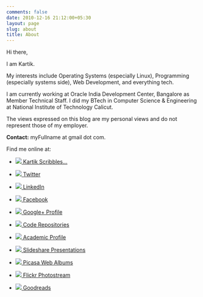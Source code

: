 ```yaml
---
comments: false
date: 2010-12-16 21:12:00+05:30
layout: page
slug: about
title: About
---
```


Hi there,

I am Kartik.

My interests include Operating Systems (especially Linux), Programming (especially systems side), Web Development, and everything tech.

I am currently working at Oracle India Development Center, Bangalore as Member Technical Staff. I did my BTech in Computer Science & Engineering at National Institute of Technology Calicut.

The views expressed on this blog are my personal views and do not represent those of my employer.

**Contact:** myFullname at gmail dot com.

Find me online at:
	
  * ![](http://www.google.com/profiles/c/favicons?domain=k4rtik.wordpress.com)[ Kartik Scribbles...](http://k4rtik.wordpress.com)

	
  * ![](http://www.google.com/profiles/c/favicons?domain=twitter.com)[ Twitter](http://twitter.com/k4rtik)

	
  * ![](http://www.google.com/profiles/c/favicons?domain=linkedin.com)[ LinkedIn](http://www.linkedin.com/in/kartiksinghal)

	
  * ![](http://www.google.com/profiles/c/favicons?domain=facebook.com)[ Facebook](http://facebook.com/kartiksinghal)

	
  * ![](http://www.google.com/profiles/c/favicons?domain=plus.google.com)[ Google+ Profile](https://plus.google.com/103572561582880171863/about)

	
  * ![](http://www.google.com/profiles/c/favicons?domain=github.com)[ Code Repositories](https://github.com/k4rtik)

	
  * ![](http://cse.nitc.ac.in/favicon.ico)[ Academic Profile](http://people.cse.nitc.ac.in/kartik)

	
  * ![](http://www.google.com/profiles/c/favicons?domain=slideshare.net)[ Slideshare Presentations](http://www.slideshare.net/kartiksinghal)

	
  * ![](http://www.google.com/profiles/c/favicons?domain=picasaweb.google.com)[ Picasa Web Albums](http://picasaweb.google.com/kartiksinghal)

	
  * ![](http://www.google.com/profiles/c/favicons?domain=flickr.com)[ Flickr Photostream](http://www.flickr.com/photos/techglider)

	
  * ![](http://www.google.com/profiles/c/favicons?domain=goodreads.com)[ Goodreads](http://www.goodreads.com/user/show/6520743-kartik-singhal)


